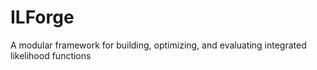 # ILForge
A modular framework for building, optimizing, and evaluating integrated likelihood functions

